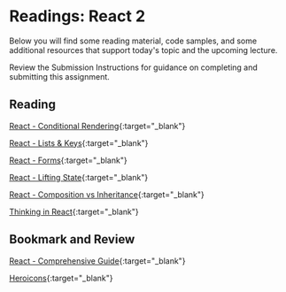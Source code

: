 # Readings: React 2

Below you will find some reading material, code samples, and some additional resources that support today's topic and the upcoming lecture.

Review the Submission Instructions for guidance on completing and submitting this assignment.

## Reading

[React - Conditional Rendering](https://reactjs.org/docs/conditional-rendering.html){:target="_blank"}

<!-- Mix it up! Create the questions with pointed answers, fill in the blank, or opinion/open ended -->

[React - Lists & Keys](https://reactjs.org/docs/lists-and-keys.html){:target="_blank"}

<!-- Mix it up! Create the questions with pointed answers, fill in the blank, or opinion/open ended -->

[React - Forms](https://reactjs.org/docs/forms.html){:target="_blank"}

<!-- Mix it up! Create the questions with pointed answers, fill in the blank, or opinion/open ended -->

[React - Lifting State](https://reactjs.org/docs/lifting-state-up.html){:target="_blank"}

<!-- Mix it up! Create the questions with pointed answers, fill in the blank, or opinion/open ended -->

[React - Composition vs Inheritance](https://reactjs.org/docs/composition-vs-inheritance.html){:target="_blank"}

<!-- Mix it up! Create the questions with pointed answers, fill in the blank, or opinion/open ended -->

[Thinking in React](https://reactjs.org/docs/thinking-in-react.html){:target="_blank"}

<!-- Mix it up! Create the questions with pointed answers, fill in the blank, or opinion/open ended -->

## Bookmark and Review

[React - Comprehensive Guide](https://tylermcginnis.com/reactjs-tutorial-a-comprehensive-guide-to-building-apps-with-react/){:target="_blank"}

[Heroicons](https://heroicons.com/){:target="_blank"}
